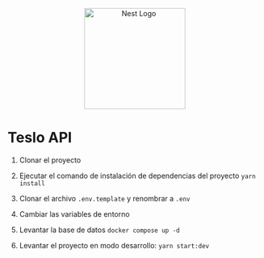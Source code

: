 <p align="center">
  <a href="http://nestjs.com/" target="blank"><img src="https://nestjs.com/img/logo-small.svg" width="200" alt="Nest Logo" /></a>
</p>

# Teslo API

1. Clonar el proyecto

2. Ejecutar el comando de instalación de dependencias del proyecto
```yarn install```
3. Clonar el archivo ```.env.template``` y renombrar a ```.env``` 
4. Cambiar las variables de entorno

5. Levantar la base de datos
```docker compose up -d```


6. Levantar el proyecto en modo desarrollo: ```yarn start:dev ```
